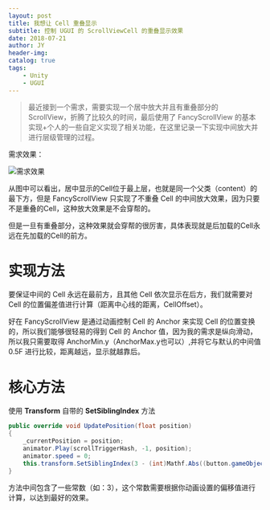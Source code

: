 ```yaml
---
layout: post
title: 我想让 Cell 重叠显示
subtitle: 控制 UGUI 的 ScrollViewCell 的重叠显示效果
date: 2018-07-21
author: JY
header-img: 
catalog: true
tags: 
    - Unity
    - UGUI
---
```

> 最近接到一个需求，需要实现一个居中放大并且有重叠部分的 ScrollView，折腾了比较久的时间，最后使用了 FancyScrollView 的基本实现+个人的一些自定义实现了相关功能，在这里记录一下实现中间放大并进行层级管理的过程。

需求效果：

![需求效果](https://jy-blog.oss-cn-beijing.aliyuncs.com/blog/2019-01-24-ScrollView%E6%95%88%E6%9E%9C%E5%AE%9E%E7%8E%B0.png?x-oss-process=style/iPic)

从图中可以看出，居中显示的Cell位于最上层，也就是同一个父类（content）的最下方，但是 FancyScrollView 只实现了不重叠 Cell 的中间放大效果，因为只要不是重叠的Cell，这种放大效果是不会穿帮的。

但是一旦有重叠部分，这种效果就会穿帮的很厉害，具体表现就是后加载的Cell永远在先加载的Cell的前方。

# 实现方法

要保证中间的 Cell 永远在最前方，且其他 Cell 依次显示在后方，我们就需要对 Cell 的位置偏差值进行计算（距离中心线的距离，CellOffset）。

好在 FancyScrollView 是通过动画控制 Cell 的 Anchor 来实现 Cell 的位置变换的，所以我们能够很轻易的得到 Cell 的 Anchor 值，因为我的需求是纵向滑动，所以我只需要取得 AnchorMin.y（AnchorMax.y也可以）,并将它与默认的中间值 0.5F 进行比较，距离越远，显示就越靠后。

# 核心方法

使用 __Transform__ 自带的 __SetSiblingIndex__ 方法

```csharp
public override void UpdatePosition(float position)
{
    _currentPosition = position;
    animator.Play(scrollTriggerHash, -1, position);
    animator.speed = 0;
    this.transform.SetSiblingIndex(3 - (int)Mathf.Abs((button.gameObject.GetComponent<RectTransform>().anchorMin.y - 0.5F) * 10));
}
```

方法中间包含了一些常数（如：3），这个常数需要根据你动画设置的偏移值进行计算，以达到最好的效果。